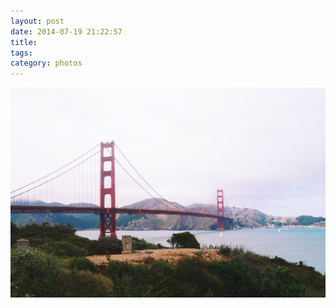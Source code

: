 ```yaml
---
layout: post
date: 2014-07-19 21:22:57
title: 
tags:
category: photos
---
```


![title](/assets/photoblog/goldengate.jpg)
